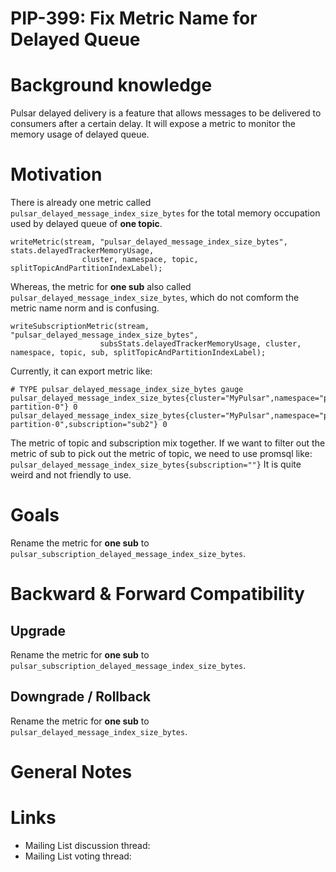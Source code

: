 
# PIP-399: Fix Metric Name for Delayed Queue

# Background knowledge

Pulsar delayed delivery is a feature that allows messages to be delivered to consumers after a certain delay.
It will expose a metric to monitor the memory usage of delayed queue.

# Motivation

There is already one metric called `pulsar_delayed_message_index_size_bytes` for the total memory occupation used by delayed queue of **one topic**.
```
writeMetric(stream, "pulsar_delayed_message_index_size_bytes", stats.delayedTrackerMemoryUsage,
                cluster, namespace, topic, splitTopicAndPartitionIndexLabel);
```

Whereas, the metric for **one sub** also called `pulsar_delayed_message_index_size_bytes`, which do not comform the metric name norm and is confusing.
```
writeSubscriptionMetric(stream, "pulsar_delayed_message_index_size_bytes",
                    subsStats.delayedTrackerMemoryUsage, cluster, namespace, topic, sub, splitTopicAndPartitionIndexLabel);
```

Currently, it can export metric like:
```
# TYPE pulsar_delayed_message_index_size_bytes gauge
pulsar_delayed_message_index_size_bytes{cluster="MyPulsar",namespace="public/default",topic="persistent://public/default/testNack-partition-0"} 0
pulsar_delayed_message_index_size_bytes{cluster="MyPulsar",namespace="public/default",topic="persistent://public/default/testNack-partition-0",subscription="sub2"} 0
```

The metric of topic and subscription mix together. If we want to filter out the metric of sub to pick out the metric of topic, we need to use promsql like:
`pulsar_delayed_message_index_size_bytes{subscription=""}`
It is quite weird and not friendly to use.


# Goals

Rename the metric for **one sub** to `pulsar_subscription_delayed_message_index_size_bytes`.


# Backward & Forward Compatibility

## Upgrade

Rename the metric for **one sub** to `pulsar_subscription_delayed_message_index_size_bytes`.

## Downgrade / Rollback

Rename the metric for **one sub** to `pulsar_delayed_message_index_size_bytes`.



# General Notes

# Links

<!--
Updated afterwards
-->
* Mailing List discussion thread:
* Mailing List voting thread:
